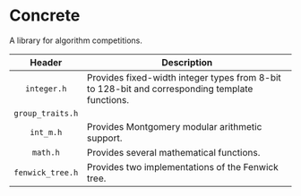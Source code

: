 # Concrete

A library for algorithm competitions.

| **Header** | **Description** |
| :--: | -- |
| `integer.h` | Provides fixed-width integer types from 8-bit to 128-bit and corresponding template functions. |
| `group_traits.h` | |
| `int_m.h` | Provides Montgomery modular arithmetic support. |
| `math.h` | Provides several mathematical functions. |
| `fenwick_tree.h` | Provides two implementations of the Fenwick tree. |
